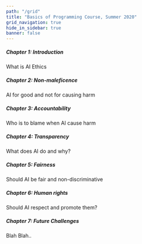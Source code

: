 ```yaml
---
path: "/grid"
title: "Basics of Programming Course, Summer 2020"
grid_navigation: true
hide_in_sidebar: true
banner: false
---
```


<course-grid>
    <course-grid-card title="chapter01" url="chapter-1/1-a-guide-to-ai-ethics">

<course-grid-text><H5>Chapter 1: Introduction</H5><span>What is AI Ethics</span></course-grid-text>

</course-grid-card>
    <course-grid-card title="chapter02" url="/chapter-2/1-what-should-we-do">

<course-grid-text><H5>Chapter 2: Non-maleficence</H5><span>AI for good and not for causing harm</span></course-grid-text>

</course-grid-card>
    <course-grid-card title="chapter03" url="/chapter-3/1-algorithms-and-accountability">

<course-grid-text><H5>Chapter 3: Accountability</H5><span>Who is to blame when AI cause harm</span></course-grid-text>

</course-grid-card>
    <course-grid-card title="chapter04" url="chapter-4/1-should-we-know-how-ai-works">

<course-grid-text><H5>Chapter 4: Transparency</H5><span>What does AI do and why?</span></course-grid-text>

</course-grid-card>
    <course-grid-card title="chapter05" url="chapter-5/1-introduction">

<course-grid-text><H5>Chapter 5: Fairness</H5><span>Should AI be fair and non-discriminative</span></course-grid-text>

</course-grid-card>
    <course-grid-card title="chapter06" url="chapter-6/1-what-is-fairness">

<course-grid-text><H5>Chapter 6: Human rights</H5><span>Should AI respect and promote them?</span></course-grid-text>

</course-grid-card>
    <course-grid-card title="chapter07" url="/chapter-7/1-doing-ai-ethics">

<course-grid-text><H5>Chapter 7: Future Challenges</H5><span>Blah Blah..</span></course-grid-text>

</course-grid-card>

</course-grid>
